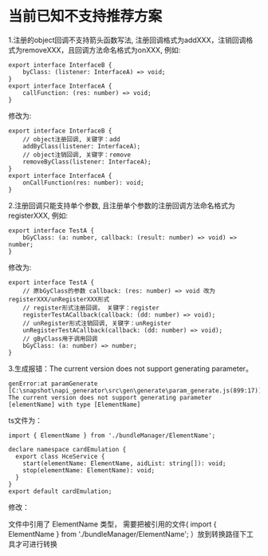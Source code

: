 # 当前已知不支持推荐方案

1.注册的object回调不支持箭头函数写法,  注册回调格式为addXXX，注销回调格式为removeXXX，且回调方法命名格式为onXXX, 例如:

```
export interface InterfaceB {
    byClass: (listener: InterfaceA) => void;
}
export interface InterfaceA {
    callFunction: (res: number) => void;
}
```

修改为:

```
export interface InterfaceB {
    // object注册回调, 关键字：add
    addByClass(listener: InterfaceA);
    // object注销回调, 关键字：remove
    removeByClass(listener: InterfaceA);
}
export interface InterfaceA {
    onCallFunction(res: number): void;
}
```

2.注册回调只能支持单个参数, 且注册单个参数的注册回调方法命名格式为registerXXX, 例如:

```
export interface TestA {
    bGyClass: (a: number, callback: (result: number) => void) => number;
}
```

修改为:

```
export interface TestA {
    // 原bGyClass的参数 callback: (res: number) => void 改为registerXXX/unRegisterXXX形式
    // register形式注册回调， 关键字：register
    registerTestACallback(callback: (dd: number) => void); 
    // unRegister形式注销回调, 关键字：unRegister
    unRegisterTestACallback(callback: (dd: number) => void); 
    // gByClass用于调用回调
    bGyClass: (a: number) => number;
}
```

3.生成报错：The current version does not support generating parameter。

```
genError:at paramGenerate [C:\snapshot\napi_generator\src\gen\generate\param_generate.js(899:17)] The current version does not support generating parameter [elementName] with type [ElementName]
```

ts文件为：

```
import { ElementName } from './bundleManager/ElementName';

declare namespace cardEmulation {
  export class HceService {
    start(elementName: ElementName, aidList: string[]): void;
    stop(elementName: ElementName): void;
  }
}
export default cardEmulation;
```

修改：

文件中引用了 ElementName 类型， 需要把被引用的文件( import { ElementName } from './bundleManager/ElementName'; ）放到转换路径下工具才可进行转换